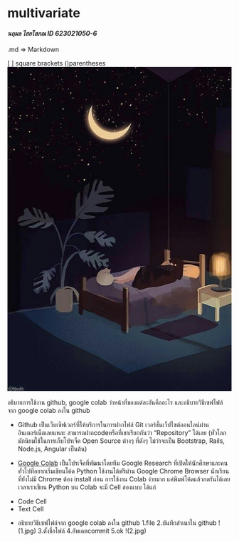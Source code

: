 # multivariate

#### *นฤมล ไสยโสภณ ID 623021050-6*

.md => Markdown

[ ] square brackets
()parentheses
![รูปตัวอย่าง](318b12e0-ba01-40b5-8ae8-31e1f67d514b.jpg)


อธิบายการใช้งาน github, google colab ว่าหน้าที่ของแต่ละอันคืออะไร และอธิบายวิธีเซฟไฟล์จาก google colab ลงใน github 
- Github เป็นเว็บเซิฟเวอร์ที่ให้บริการในการฝากไฟล์ Git เวอร์ชั่นเว็ปไซต์ออนไลน์ผ่านอินเตอร์เน็ตเลยแหละ สามารถฝากcodeหรือที่เขาเรียกกันว่า “Repository” ได้เลย
(ทั่วโลกมักนิยมใช้ในการเก็บโปรเจ็ค Open Source ต่างๆ ที่ดังๆ ไม่ว่าจะเป็น Bootstrap, Rails, Node.js, Angular เป็นต้น)

- [Google Colab](https://colab.research.google.com) เป็นโปรเจ็คที่พัฒนาโดยทีม Google Research ที่เปิดให้นักศึกษาและคนทั่วไปที่อยากเริ่มเขียนโค้ด Python ใช้งานได้ฟรีผ่าน Google Chrome Browser นักเรียนที่ยังไม่มี Chrome ต้อง install ก่อน
การใช้งาน Colab ง่ายมาก แค่พิมพ์โค้ดแล้วกดรันได้เลย เวลาเราเขียน Python บน Colab จะมี Cell สองแบบ ได้แก่

*  Code Cell
*  Text Cell

- อธิบายวิธีเซฟไฟล์จาก google colab ลงใน github
1.file 2.บันทึกสำเนาใน github
!(1.jpg)
3.ตั้งชื่อไฟล์ 4.อัพเดตcommit 5.ok
!(2.jpg)
